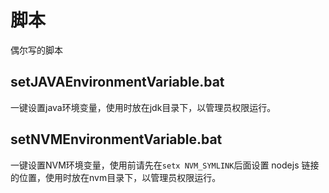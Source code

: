 # 脚本

偶尔写的脚本



## setJAVAEnvironmentVariable.bat

一键设置java环境变量，使用时放在jdk目录下，以管理员权限运行。

## setNVMEnvironmentVariable.bat

一键设置NVM环境变量，使用前请先在`setx NVM_SYMLINK`后面设置 nodejs 链接的位置，使用时放在nvm目录下，以管理员权限运行。



